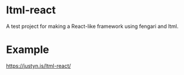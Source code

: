 # ltml-react
A test project for making a React-like framework using fengari and ltml.

# Example
https://justyn.is/ltml-react/